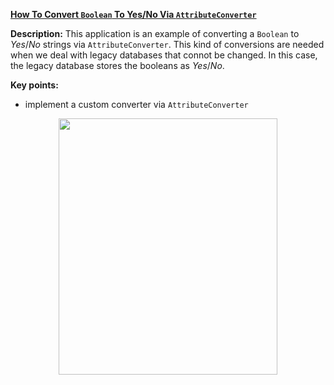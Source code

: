 **[How To Convert `Boolean` To Yes/No Via `AttributeConverter`](https://github.com/AnghelLeonard/Hibernate-SpringBoot/tree/master/HibernateSpringBootMapBooleanToYesNo)**
 
**Description:** This application is an example of converting a `Boolean` to *Yes*/*No* strings via `AttributeConverter`. This kind of conversions are needed when we deal with legacy databases that connot be changed. In this case, the legacy database stores the booleans as *Yes*/*No*.

**Key points:**
- implement a custom converter via `AttributeConverter`
     
<a href="https://leanpub.com/java-persistence-performance-illustrated-guide"><p align="center"><img src="https://github.com/AnghelLeonard/Hibernate-SpringBoot/blob/master/Java%20Persistence%20Performance%20Illustrated%20Guide.jpg" height="410" width="350"/></p></a>
